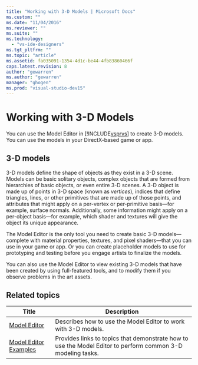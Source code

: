 ```yaml
---
title: "Working with 3-D Models | Microsoft Docs"
ms.custom: ""
ms.date: "11/04/2016"
ms.reviewer: ""
ms.suite: ""
ms.technology: 
  - "vs-ide-designers"
ms.tgt_pltfrm: ""
ms.topic: "article"
ms.assetid: fa035091-1354-4d1c-be44-4fb83860466f
caps.latest.revision: 8
author: "gewarren"
ms.author: "gewarren"
manager: "ghogen"
ms.prod: "visual-studio-dev15"
---
```

# Working with 3-D Models
You can use the Model Editor in [!INCLUDE[vsprvs](../code-quality/includes/vsprvs_md.md)] to create 3-D models. You can use the models in your DirectX-based game or app.  
  
## 3-D models  
 3-D models define the shape of objects as they exist in a 3-D scene. Models can be basic solitary objects, complex objects that are formed from hierarchies of basic objects, or even entire 3-D scenes. A 3-D object is made up of points in 3-D space (known as *vertices*), indices that define triangles, lines, or other primitives that are made up of those points, and attributes that might apply on a per-vertex or per-primitive basis—for example, surface normals. Additionally, some information might apply on a per-object basis—for example, which shader and textures will give the object its unique appearance.  
  
 The Model Editor is the only tool you need to create basic 3-D models—complete with material properties, textures, and pixel shaders—that you can use in your game or app. Or you can create placeholder models to use for prototyping and testing before you engage artists to finalize the models.  
  
 You can also use the Model Editor to view existing 3-D models that have been created by using full-featured tools, and to modify them if you observe problems in the art assets.  
  
## Related topics  
  
|Title|Description|  
|-----------|-----------------|  
|[Model Editor](../designers/model-editor.md)|Describes how to use the Model Editor to work with 3-D models.|  
|[Model Editor Examples](../designers/model-editor-examples.md)|Provides links to topics that demonstrate how to use the Model Editor to perform common 3-D modeling tasks.|